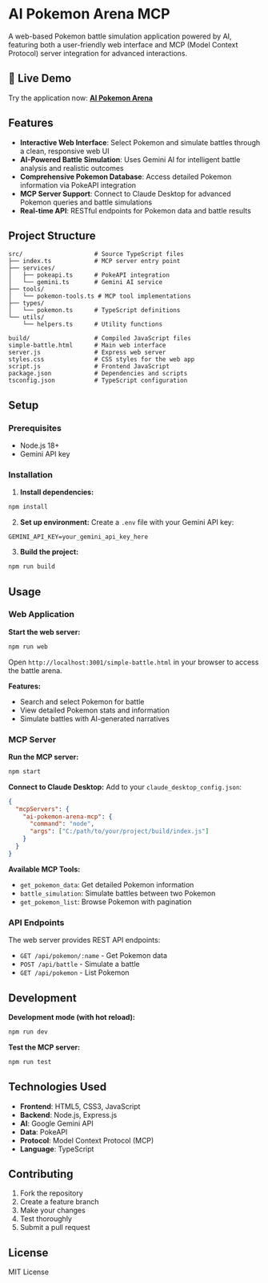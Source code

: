 # AI Pokemon Arena MCP

A web-based Pokemon battle simulation application powered by AI, featuring both a user-friendly web interface and MCP (Model Context Protocol) server integration for advanced interactions.

## 🚀 Live Demo

Try the application now: **[AI Pokemon Arena](https://ai-pokemon-arena-mcp-server.vercel.app/)**

## Features

- **Interactive Web Interface**: Select Pokemon and simulate battles through a clean, responsive web UI
- **AI-Powered Battle Simulation**: Uses Gemini AI for intelligent battle analysis and realistic outcomes
- **Comprehensive Pokemon Database**: Access detailed Pokemon information via PokeAPI integration
- **MCP Server Support**: Connect to Claude Desktop for advanced Pokemon queries and battle simulations
- **Real-time API**: RESTful endpoints for Pokemon data and battle results

## Project Structure

```
src/                    # Source TypeScript files
├── index.ts            # MCP server entry point
├── services/
│   ├── pokeapi.ts      # PokeAPI integration
│   └── gemini.ts       # Gemini AI service
├── tools/
│   └── pokemon-tools.ts # MCP tool implementations
├── types/
│   └── pokemon.ts      # TypeScript definitions
└── utils/
    └── helpers.ts      # Utility functions

build/                  # Compiled JavaScript files
simple-battle.html      # Main web interface
server.js               # Express web server
styles.css              # CSS styles for the web app
script.js               # Frontend JavaScript
package.json            # Dependencies and scripts
tsconfig.json           # TypeScript configuration
```

## Setup

### Prerequisites
- Node.js 18+
- Gemini API key

### Installation

1. **Install dependencies:**
```bash
npm install
```

2. **Set up environment:**
Create a `.env` file with your Gemini API key:
```env
GEMINI_API_KEY=your_gemini_api_key_here
```

3. **Build the project:**
```bash
npm run build
```

## Usage

### Web Application

**Start the web server:**
```bash
npm run web
```

Open `http://localhost:3001/simple-battle.html` in your browser to access the battle arena.

**Features:**
- Search and select Pokemon for battle
- View detailed Pokemon stats and information
- Simulate battles with AI-generated narratives

### MCP Server

**Run the MCP server:**
```bash
npm start
```

**Connect to Claude Desktop:**
Add to your `claude_desktop_config.json`:
```json
{
  "mcpServers": {
    "ai-pokemon-arena-mcp": {
      "command": "node",
      "args": ["C:/path/to/your/project/build/index.js"]
    }
  }
}
```

**Available MCP Tools:**
- `get_pokemon_data`: Get detailed Pokemon information
- `battle_simulation`: Simulate battles between two Pokemon
- `get_pokemon_list`: Browse Pokemon with pagination

### API Endpoints

The web server provides REST API endpoints:

- `GET /api/pokemon/:name` - Get Pokemon data
- `POST /api/battle` - Simulate a battle
- `GET /api/pokemon` - List Pokemon

## Development

**Development mode (with hot reload):**
```bash
npm run dev
```

**Test the MCP server:**
```bash
npm run test
```

## Technologies Used

- **Frontend**: HTML5, CSS3, JavaScript
- **Backend**: Node.js, Express.js
- **AI**: Google Gemini API
- **Data**: PokeAPI
- **Protocol**: Model Context Protocol (MCP)
- **Language**: TypeScript

## Contributing

1. Fork the repository
2. Create a feature branch
3. Make your changes
4. Test thoroughly
5. Submit a pull request

## License

MIT License
